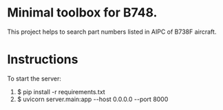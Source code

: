 # Minimal toolbox for B748.
This project helps to search part numbers listed in AIPC of B738F aircraft.

# Instructions
To start the server:<br>
1. $ pip install -r requirements.txt
2. $ uvicorn server.main:app --host 0.0.0.0 --port 8000

